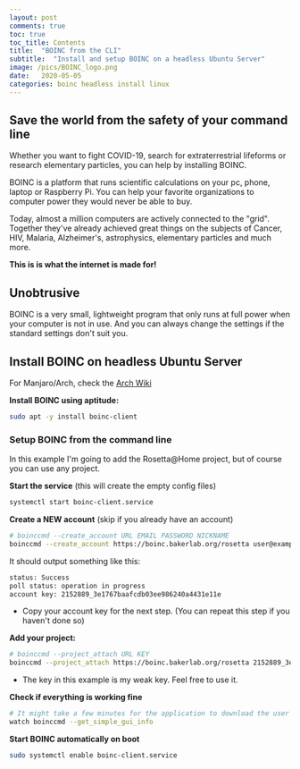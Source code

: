 ```yaml
---
layout: post
comments: true
toc: true
toc_title: Contents
title:  "BOINC from the CLI"
subtitle:  "Install and setup BOINC on a headless Ubuntu Server"
image: /pics/BOINC_logo.png
date:   2020-05-05
categories: boinc headless install linux 
---
```


## Save the world from the safety of your command line

Whether you want to fight COVID-19, search for extraterrestrial lifeforms or research elementary particles, you can help by installing BOINC.

BOINC is a platform that runs scientific calculations on your pc, phone, laptop or Raspberry Pi. You can help your favorite organizations to computer power they would never be able to buy.

Today, almost a million computers are actively connected to the "grid". Together they've already achieved great things on the subjects of Cancer, HIV, Malaria, Alzheimer's, astrophysics, elementary particles and much more.

**This is is what the internet is made for!**

## Unobtrusive 

BOINC is a very small, lightweight program that only runs at full power when your computer is not in use. And you can always change the settings if the standard settings don't suit you.

## Install BOINC on headless Ubuntu Server

For Manjaro/Arch, check the [Arch Wiki](https://wiki.archlinux.org/index.php/BOINC)

**Install BOINC using aptitude:**
```bash
sudo apt -y install boinc-client
```

### Setup BOINC from the command line

In this example I'm going to add the Rosetta@Home project, but of course you can use any project.

**Start the service**
(this will create the empty config files)
```bash
systemctl start boinc-client.service
```

**Create a NEW account**
(skip if you already have an account)
```bash
# boinccmd --create_account URL EMAIL PASSWORD NICKNAME
boinccmd --create_account https://boinc.bakerlab.org/rosetta user@example.com p@55w0rd Nickname
```
It should output something like this:
```bash
status: Success
poll status: operation in progress
account key: 2152889_3e1767baafcdb03ee986240a4431e11e
```
* Copy your account key for the next step. (You can repeat this step if you haven't done so)

**Add your project:**
```bash
# boinccmd --project_attach URL KEY
boinccmd --project_attach https://boinc.bakerlab.org/rosetta 2152889_3e1767baafcdb03ee986240a4431e11e
```
* The key in this example is my weak key. Feel free to use it.

**Check if everything is working fine**
```bash
# It might take a few minutes for the application to download the user details
watch boinccmd --get_simple_gui_info
```

**Start BOINC automatically on boot**
```bash
sudo systemctl enable boinc-client.service
```